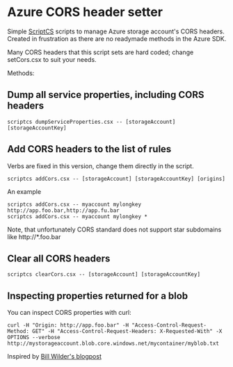 # Azure CORS header setter #

Simple [ScriptCS](http://scriptcs.net/) scripts to manage Azure storage account's CORS headers. 
Created in frustration as there are no readymade methods in the Azure SDK.

Many CORS headers that this script sets are hard coded; change setCors.csx to suit your needs. 

Methods: 

## Dump all service properties, including CORS headers ##

    scriptcs dumpServiceProperties.csx -- [storageAccount] [storageAccountKey] 

## Add CORS headers to the list of rules ##

Verbs are fixed in this version, change them directly in the script. 

    scriptcs addCors.csx -- [storageAccount] [storageAccountKey] [origins]
    
An example 

    scriptcs addCors.csx -- myaccount mylongkey http://app.foo.bar,http://app.fu.bar
    scriptcs addCors.csx -- myaccount mylongkey *
    
Note, that unfortunately CORS standard does not support star subdomains like http://*.foo.bar

## Clear all CORS headers ##

    scriptcs clearCors.csx -- [storageAccount] [storageAccountKey] 


## Inspecting properties returned for a blob ##
 
You can inspect CORS properties with curl:

    curl -H "Origin: http://app.foo.bar" -H "Access-Control-Request-Method: GET" -H "Access-Control-Request-Headers: X-Requested-With" -X OPTIONS --verbose http://mystorageaccount.blob.core.windows.net/mycontainer/myblob.txt 




Inspired by [Bill Wilder's blogpost](http://blog.codingoutloud.com/2014/02/21/stupid-azure-trick-6-a-cors-toggler-command-line-tool-for-windows-azure-blobs/)
